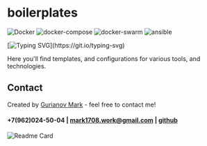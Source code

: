 # boilerplates

![Docker](https://img.shields.io/badge/-Docker-0a0a0a?style=for-the-badge&logo=Docker) 
![docker-compose](https://img.shields.io/badge/-docker_compose-0a0a0a?style=for-the-badge&logo=docker&compose) 
![docker-swarm](https://img.shields.io/badge/-docker_swarm-0a0a0a?style=for-the-badge&logo=docker&swarm)
![ansible](https://img.shields.io/badge/-ansible-0a0a0a?style=for-the-badge&logo=ansible) 

[![Typing SVG](https://readme-typing-svg.demolab.com?font=Fira+Code&duration=4000&pause=500&color=8FFF3B&background=14141400&vCenter=true&multiline=true&width=490&height=70&lines=Hi+there!+%F0%9F%91%8B+;This+is+my+personal+template+collection!)](https://git.io/typing-svg)

Here you'll find templates, and configurations for various tools, and technologies.

## Contact
Created by [Gurianov Mark](https://mark1708.github.io/) - feel free to contact me!
#### +7(962)024-50-04 | mark1708.work@gmail.com | [github](http://github.com/Mark1708)

![Readme Card](https://github-readme-stats.vercel.app/api/pin/?username=mark1708&repo=boilerplates&theme=chartreuse-dark&show_icons=true)